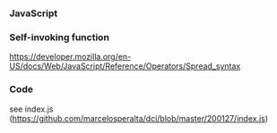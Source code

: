 ### JavaScript

### Self-invoking function

https://developer.mozilla.org/en-US/docs/Web/JavaScript/Reference/Operators/Spread_syntax

### Code

see index.js (https://github.com/marcelosperalta/dci/blob/master/200127/index.js)
